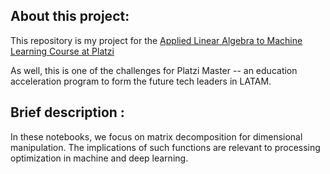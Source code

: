 <h2> About this project: </h2>

This repository is my project for the [Applied Linear Algebra to Machine Learning Course at Platzi](https://platzi.com/clases/algebra-ml/)

As well, this is one of the challenges for Platzi Master -- an education acceleration program to form the future tech leaders in LATAM.

<h2> Brief description : </h2>

In these notebooks, we focus on matrix decomposition for dimensional manipulation. The implications of such functions are relevant to processing optimization in machine and deep learning.
